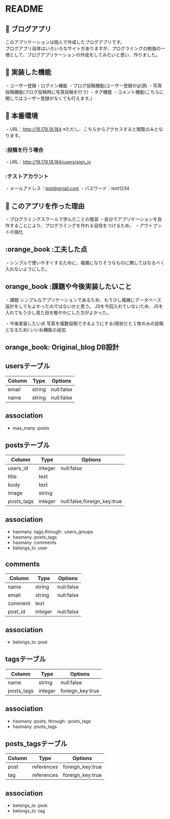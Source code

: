 # README

## :orange_book: ブログアプリ
  このアプリケーションは個人で作成したブログアプリです。</br>
  ブログアプリ自体はいろいろなサイトがありますが、プログラミングの勉強の一環として、ブログアプリケーションの作成をしてみたいと思い、作りました。

## :orange_book: 実装した機能
  ・ユーザー登録・ログイン機能
  ・ブログ投稿機能(ユーザー登録が必須)
  ・写真投稿機能(ブログ投稿時に写真投稿を行う)
  ・タグ機能
  ・コメント機能(こちらに関してはユーザー登録がなくても行えます。)

## :orange_book: 本番環境
  ・URL：http://18.178.18.184
  ※ただし、こちらからアクセスすると閲覧のみとなります。

  ### :投稿を行う場合
  ・URL：http://18.178.18.184/users/sign_in

  ### :テストアカウント
  ・メールアドレス：test@gmail.com
  ・パスワード：test1234

## :orange_book: このアプリを作った理由
  ・プログラミングスクールで学んだことの復習
  ・自分でアプリケーションを自作することにより、プログラミングを作れる自信をつけるため。
  ・アウトプットの強化

## :orange_book :工夫した点
  ・シンプルで使いやすくするために、複雑になりそうなものに関してはなるべく入れないようにした。

## orange_book :課題や今後実装したいこと
  ・課題
    シンプルなアプリケーションであるため、もう少し複雑にデータベース設計をしてもよかったのではないかと思う。
    JSを今回入れていないため、JSを入れてもう少し見た目を賑やかにした方がよかった。
  
  ・今後実装したい点
    写真を複数投稿できるようにする(現状だと１枚のみの投稿となるため)
    いいね機能の追加

## orange_book: Original_blog DB設計

## usersテーブル
 |Column|Type|Options|
 |------|----|-------|
 |email|string|null:false|
 |name|string|null:false|

 ## association
 - mas_many :posts


## postsテーブル
 |Column|Type|Options|
 |------|----|-------|
 |users_id|integer|null:false|
 |title|text||
 |body|text||
 |image|string||
 |posts_tags|integer|null:false,foreign_key:true|

 ## association
 - hasmany :tags,through: :users_groups
 - hasmany :posts_tags
 - hasmany :comments
 - belongs_to :user

 ## comments
 |Column|Type|Options|
 |------|----|-------|
 |name|string|null:false|
 |email|string|null:false|
 |comment|text||
 |post_id|integer|null:false|

 ## association
 - belongs_to :post

 ## tagsテーブル
 |Column|Type|Options|
 |------|----|-------|
 |name|string|null:false|
 |posts_tags|integer|foreign_key:true|

 ## association
 - hasmany :posts, through: :posts_tags
 - hasmany :psots_tags

 ## posts_tagsテーブル
 |Column|Type|Options|
 |------|----|-------|
 |post|references|foreign_key:true|
 |tag|references|foreign_key:true|
 
  ## association
  - belongs_to :post
  - belongs_to :tag
